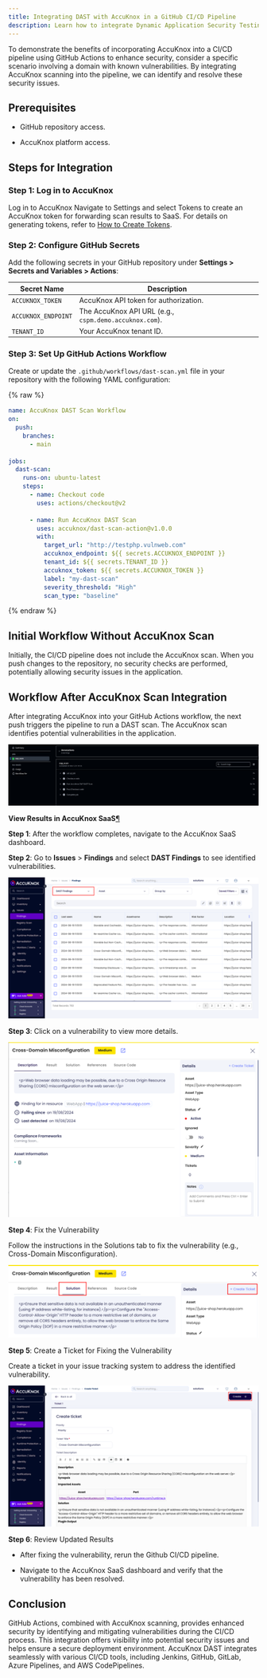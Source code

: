 ```yaml
---
title: Integrating DAST with AccuKnox in a GitHub CI/CD Pipeline
description: Learn how to integrate Dynamic Application Security Testing (DAST) with AccuKnox in a GitHub CI/CD pipeline.
---
```


To demonstrate the benefits of incorporating AccuKnox into a CI/CD pipeline using GitHub Actions to enhance security, consider a specific scenario involving a domain with known vulnerabilities. By integrating AccuKnox scanning into the pipeline, we can identify and resolve these security issues.

## Prerequisites

- GitHub repository access.

- AccuKnox platform access.

## Steps for Integration

### Step 1: Log in to AccuKnox

Log in to AccuKnox Navigate to Settings and select Tokens to create an AccuKnox token for forwarding scan results to SaaS. For details on generating tokens, refer to [How to Create Tokens](https://help.accuknox.com/how-to/how-to-create-tokens/?h=token "https://help.accuknox.com/how-to/how-to-create-tokens/?h=token").

### Step 2: Configure GitHub Secrets

Add the following secrets in your GitHub repository under **Settings > Secrets and Variables > Actions**:

| **Secret Name**      | **Description**                                      |
|-----------------------|------------------------------------------------------|
| `ACCUKNOX_TOKEN`      | AccuKnox API token for authorization.                |
| `ACCUKNOX_ENDPOINT`   | The AccuKnox API URL (e.g., `cspm.demo.accuknox.com`).|
| `TENANT_ID`           | Your AccuKnox tenant ID.                             |


### Step 3: Set Up GitHub Actions Workflow

Create or update the `.github/workflows/dast-scan.yml` file in your repository with the following YAML configuration:

{% raw %}

```yaml
name: AccuKnox DAST Scan Workflow
on:
  push:
    branches:
      - main

jobs:
  dast-scan:
    runs-on: ubuntu-latest
    steps:
      - name: Checkout code
        uses: actions/checkout@v2

      - name: Run AccuKnox DAST Scan
        uses: accuknox/dast-scan-action@v1.0.0
        with:
          target_url: "http://testphp.vulnweb.com"
          accuknox_endpoint: ${{ secrets.ACCUKNOX_ENDPOINT }}
          tenant_id: ${{ secrets.TENANT_ID }}
          accuknox_token: ${{ secrets.ACCUKNOX_TOKEN }}
          label: "my-dast-scan"
          severity_threshold: "High"
          scan_type: "baseline"
```

{% endraw %}

## Initial Workflow Without AccuKnox Scan

Initially, the CI/CD pipeline does not include the AccuKnox scan. When you push changes to the repository, no security checks are performed, potentially allowing security issues in the application.

## Workflow After AccuKnox Scan Integration

After integrating AccuKnox into your GitHub Actions workflow, the next push triggers the pipeline to run a DAST scan. The AccuKnox scan identifies potential vulnerabilities in the application.

![image-20241227-133358.png](./images/github-dast/1.png)

**View Results in AccuKnox SaaS**[¶](https://help.accuknox.com/integrations/azure-dast/#view-results-in-accuknox-saas "https://help.accuknox.com/integrations/azure-dast/#view-results-in-accuknox-saas")

**Step 1**: After the workflow completes, navigate to the AccuKnox SaaS dashboard.

**Step 2**: Go to **Issues** > **Findings** and select **DAST Findings** to see identified vulnerabilities.

![image-20240819-081522.png](./images/github-dast/2.png)

**Step 3**: Click on a vulnerability to view more details.

![image-20240819-081628.png](./images/github-dast/3.png)

**Step 4**: Fix the Vulnerability

Follow the instructions in the Solutions tab to fix the vulnerability (e.g., Cross-Domain Misconfiguration).

![image-20240819-082011.png](./images/github-dast/4.png)

**Step 5**: Create a Ticket for Fixing the Vulnerability

Create a ticket in your issue tracking system to address the identified vulnerability.

![image-20240819-082139.png](./images/github-dast/5.png)

**Step 6**: Review Updated Results

- After fixing the vulnerability, rerun the Github CI/CD pipeline.

- Navigate to the AccuKnox SaaS dashboard and verify that the vulnerability has been resolved.

## Conclusion

GitHub Actions, combined with AccuKnox scanning, provides enhanced security by identifying and mitigating vulnerabilities during the CI/CD process. This integration offers visibility into potential security issues and helps ensure a secure deployment environment. AccuKnox DAST integrates seamlessly with various CI/CD tools, including Jenkins, GitHub, GitLab, Azure Pipelines, and AWS CodePipelines.

